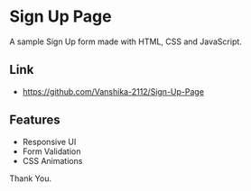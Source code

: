 # Sign Up Page

A sample Sign Up form made with HTML, CSS and JavaScript.



## Link
- https://github.com/Vanshika-2112/Sign-Up-Page
## Features

- Responsive UI
- Form Validation
- CSS Animations

Thank You.
